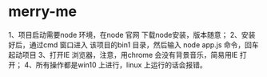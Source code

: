 # merry-me
1、项目启动需要node 环境，在node 官网 下载node安装，版本随意；
2、安装好后，通过cmd 窗口进入 该项目的bin1 目录，然后输入 node app.js  命令，回车 起动项目
3、打开IE 浏览器，注意，用chrome 会没有背景音乐，简易用IE 打开；
4、所有操作都是win10 上进行，linux 上运行的话会报错。 